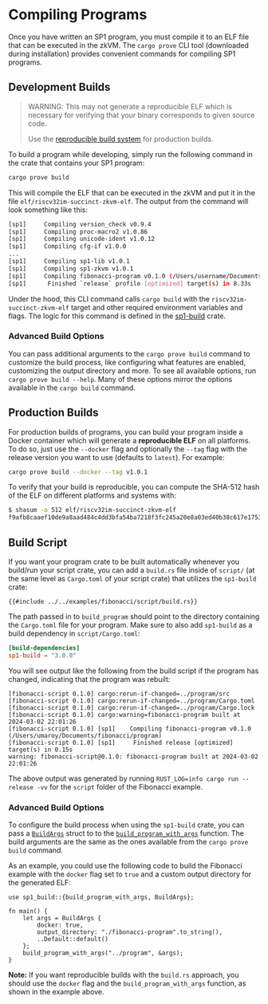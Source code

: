# Compiling Programs

Once you have written an SP1 program, you must compile it to an ELF file that can be executed in the zkVM. The `cargo prove` CLI tool (downloaded during installation) provides convenient commands for compiling SP1 programs.

## Development Builds

> WARNING: This may not generate a reproducible ELF which is necessary for verifying that your binary corresponds to given source code.
>
> Use the [reproducible build system](#reproducible-builds-with-docker-production) for production builds.

To build a program while developing, simply run the following command in the crate that contains your SP1 program:

```bash
cargo prove build
```

This will compile the ELF that can be executed in the zkVM and put it in the file `elf/riscv32im-succinct-zkvm-elf`. The output from the command will look something like this:

```bash
[sp1]     Compiling version_check v0.9.4
[sp1]     Compiling proc-macro2 v1.0.86
[sp1]     Compiling unicode-ident v1.0.12
[sp1]     Compiling cfg-if v1.0.0
...
[sp1]     Compiling sp1-lib v1.0.1
[sp1]     Compiling sp1-zkvm v1.0.1
[sp1]     Compiling fibonacci-program v0.1.0 (/Users/username/Documents/fibonacci/program)
[sp1]      Finished `release` profile [optimized] target(s) in 8.33s
```

Under the hood, this CLI command calls `cargo build` with the `riscv32im-succinct-zkvm-elf` target and other required environment variables and flags. The logic for this command is defined in the [sp1-build](https://github.com/succinctlabs/sp1/tree/main/build) crate.

### Advanced Build Options

You can pass additional arguments to the `cargo prove build` command to customize the build process, like configuring what features are enabled, customizing the output directory and more. To see all available options, run `cargo prove build --help`. Many of these options mirror the options available in the `cargo build` command.

## Production Builds

For production builds of programs, you can build your program inside a Docker container which will generate a **reproducible ELF** on all platforms. To do so, just use the `--docker` flag and optionally the `--tag` flag with the release version you want to use (defaults to `latest`). For example:

```bash
cargo prove build --docker --tag v1.0.1
```

To verify that your build is reproducible, you can compute the SHA-512 hash of the ELF on different platforms and systems with:

```bash
$ shasum -a 512 elf/riscv32im-succinct-zkvm-elf
f9afb8caaef10de9a8aad484c4dd3bfa54ba7218f3fc245a20e8a03ed40b38c617e175328515968aecbd3c38c47b2ca034a99e6dbc928512894f20105b03a203
```

## Build Script

If you want your program crate to be built automatically whenever you build/run your script crate, you can add a `build.rs` file inside of `script/` (at the same level as `Cargo.toml` of your script crate) that utilizes the `sp1-build` crate:

```rust,noplayground
{{#include ../../examples/fibonacci/script/build.rs}}
```

The path passed in to `build_program` should point to the directory containing the `Cargo.toml` file for your program. Make sure to also add `sp1-build` as a build dependency in `script/Cargo.toml`:

```toml
[build-dependencies]
sp1-build = "3.0.0"
```

You will see output like the following from the build script if the program has changed, indicating that the program was rebuilt:

```
[fibonacci-script 0.1.0] cargo:rerun-if-changed=../program/src
[fibonacci-script 0.1.0] cargo:rerun-if-changed=../program/Cargo.toml
[fibonacci-script 0.1.0] cargo:rerun-if-changed=../program/Cargo.lock
[fibonacci-script 0.1.0] cargo:warning=fibonacci-program built at 2024-03-02 22:01:26
[fibonacci-script 0.1.0] [sp1]    Compiling fibonacci-program v0.1.0 (/Users/umaroy/Documents/fibonacci/program)
[fibonacci-script 0.1.0] [sp1]     Finished release [optimized] target(s) in 0.15s
warning: fibonacci-script@0.1.0: fibonacci-program built at 2024-03-02 22:01:26
```

The above output was generated by running `RUST_LOG=info cargo run --release -vv` for the `script` folder of the Fibonacci example.

### Advanced Build Options

To configure the build process when using the `sp1-build` crate, you can pass a [`BuildArgs`](https://docs.rs/sp1-build/1.2.0/sp1_build/struct.BuildArgs.html) struct to to the [`build_program_with_args`](https://docs.rs/sp1-build/1.2.0/sp1_build/fn.build_program_with_args.html) function. The build arguments are the same as the ones available from the `cargo prove build` command.

As an example, you could use the following code to build the Fibonacci example with the `docker` flag set to `true` and a custom output directory for the generated ELF:

```rust,noplayground
use sp1_build::{build_program_with_args, BuildArgs};

fn main() {
    let args = BuildArgs {
        docker: true,
        output_directory: "./fibonacci-program".to_string(),
        ..Default::default()
    };
    build_program_with_args("../program", &args);
}
```

**Note:** If you want reproducible builds with the `build.rs` approach, you should use the `docker` flag and the `build_program_with_args` function, as shown in the example above.
